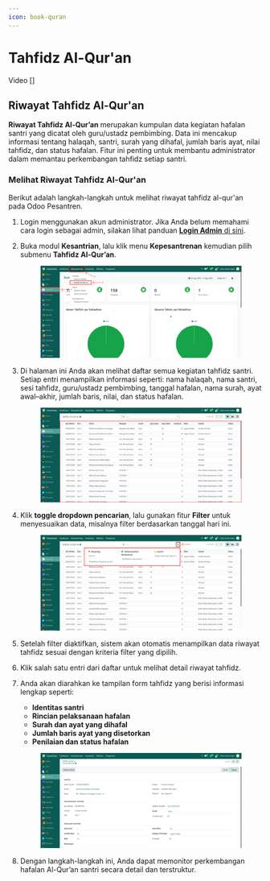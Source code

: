 ```yaml
---
icon: book-quran
---
```


# Tahfidz Al-Qur'an

Video \[]

## Riwayat Tahfidz Al-Qur'an

**Riwayat Tahfidz Al-Qur’an** merupakan kumpulan data kegiatan hafalan santri yang dicatat oleh guru/ustadz pembimbing. Data ini mencakup informasi tentang halaqah, santri, surah yang dihafal, jumlah baris ayat, nilai tahfidz, dan status hafalan. Fitur ini penting untuk membantu administrator dalam memantau perkembangan tahfidz setiap santri.

### Melihat Riwayat Tahfidz Al-Qur'an

Berikut adalah langkah-langkah untuk melihat riwayat tahfidz al-qur'an pada Odoo Pesantren.

1. Login menggunakan akun administrator. Jika Anda belum memahami cara login sebagai admin, silakan lihat panduan [**Login Admin** di sini](../../panduan-login/login-admin.md).
2.  Buka modul **Kesantrian**, lalu klik menu **Kepesantrenan** kemudian pilih submenu **Tahfidz Al-Qur’an**.

    <figure><img src="../../.gitbook/assets/images-629 (1) (1).png" alt=""><figcaption></figcaption></figure>


3.  Di halaman ini Anda akan melihat daftar semua kegiatan tahfidz santri. Setiap entri menampilkan informasi seperti: nama halaqah, nama santri, sesi tahfidz, guru/ustadz pembimbing, tanggal hafalan, nama surah, ayat awal–akhir, jumlah baris, nilai, dan status hafalan.

    <figure><img src="../../.gitbook/assets/images-630 (1).png" alt=""><figcaption></figcaption></figure>


4.  Klik **toggle dropdown pencarian**, lalu gunakan fitur **Filter** untuk menyesuaikan data, misalnya filter berdasarkan tanggal hari ini.

    <figure><img src="../../.gitbook/assets/images-631.png" alt=""><figcaption></figcaption></figure>


5. Setelah filter diaktifkan, sistem akan otomatis menampilkan data riwayat tahfidz sesuai dengan kriteria filter yang dipilih.
6. Klik salah satu entri dari daftar untuk melihat detail riwayat tahfidz.
7.  Anda akan diarahkan ke tampilan form tahfidz yang berisi informasi lengkap seperti:

    * **Identitas santri**
    * **Rincian pelaksanaan hafalan**
    * **Surah dan ayat yang dihafal**
    * **Jumlah baris ayat yang disetorkan**
    * **Penilaian dan status hafalan**

    <figure><img src="../../.gitbook/assets/images-633 (5).png" alt=""><figcaption></figcaption></figure>


8. Dengan langkah-langkah ini, Anda dapat memonitor perkembangan hafalan Al-Qur’an santri secara detail dan terstruktur.
